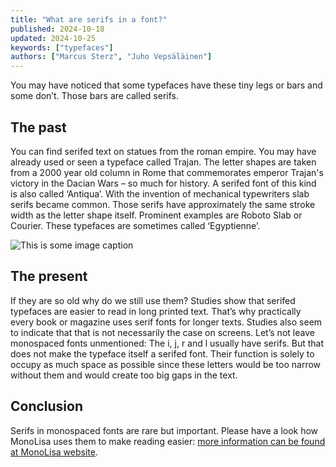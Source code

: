 ```yaml
---
title: "What are serifs in a font?"
published: 2024-10-18
updated: 2024-10-25
keywords: ["typefaces"]
authors: ["Marcus Sterz", "Juho Vepsäläinen"]
---
```


You may have noticed that some typefaces have these tiny legs or bars and some don’t. Those bars are called serifs.

<!---
JV: I would expand this

You may have noticed that some typefaces have tiny legs or bars attached to their glyphs and some don’t. Those bars are called serifs. In this post, we’ll describe what serifs are and why you might want to use them or avoid using them altogether in your designs.
-->

## The past

<!---
JV: Proposed new heading

## History of serifs
-->

You can find serifed text on statues from the roman empire. You may have already used or seen a typeface called Trajan. The letter shapes are taken from a 2000 year old column in Rome that commemorates emperor Trajan's victory in the Dacian Wars – so much for history. A serifed font of this kind is also called ‘Antiqua’. With the invention of mechanical typewriters slab serifs became common. Those serifs have approximately the same stroke width as the letter shape itself. Prominent examples are Roboto Slab or Courier. These typefaces are sometimes called ‘Egyptienne’.

![This is some image caption](/images/demo.png)

<!---
JV: I would add more context and references to build up this section.

Serifs go back to the Roman Empire. If you pay attention near the status from the era, you will notice that the text used looks specific as it is using serifs. Typeface called Trajan, illustrated below, is a good example showing how serifs affect text. The letter shapes of the typeface were taken from a 2000 year old column in Rome that commemorates emperor Trajan's victory in the Dacian Wars. A serifed font of this kind is also called `Antiqua` and you can find more typefaces like Trajan behind the term.

TODO: Add image of Trajan typeface here

With the invention of mechanical typewriters slab serifs became common. Those serifs have approximately the same stroke width as the letter shape itself. Prominent examples are Roboto Slab or Courier shown below. These typefaces are sometimes called ‘Egyptienne’.

TODO: Add images of these typefaces here

![This is some image caption](/images/demo.png)
-->

## The present

<!---
JV: Proposed new heading

## Why are serifs in use still?
-->

If they are so old why do we still use them? Studies show that serifed typefaces are easier to read in long printed text. That’s why practically every book or magazine uses serif fonts for longer texts. Studies also seem to indicate that that is not necessarily the case on screens. Let’s not leave monospaced fonts unmentioned: The i, j, r and l usually have serifs. But that does not make the typeface itself a serifed font. Their function is solely to occupy as much space as possible since these letters would be too narrow without them and would create too big gaps in the text.

<!---
If serifs are so old why do we still use them? Studies show that serifed typefaces are easier to read in long printed text. That’s why practically every book or magazine uses serif fonts for longer texts. Interestingly enough, studies also seem to indicate that that is not necessarily the case on screens.

TODO: Link to specific studies in the text

Monospaced fonts used typically by programmers include serifs of their own as usually the letters i, j, r and l usually have serifs. But that does not make the typeface itself a serifed font. Their function is solely to occupy as much space as possible since these letters would be too narrow without them and would create too big gaps in the text.
-->

## Conclusion

Serifs in monospaced fonts are rare but important. Please have a look how MonoLisa uses them to make reading easier: [more information can be found at MonoLisa website](https://monolisa.dev).

<!---
JV: I would drop CTA and capture key point

Although serifs go way back, they have made it to this day and continue to be relevant. Now that you know what serifs are about, you cannot unsee them.
-->
